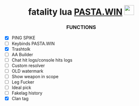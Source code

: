 <h1 align="center">fatality lua <a href="https://daniilshat.ru/" target="_blank">PASTA.WIN</a> 
<img src="https://github.com/blackcater/blackcater/raw/main/images/Hi.gif" height="32"/></h1>
<h3 align="center">FUNCTIONS</h3>


- [X] PING SPIKE
- [ ] Keybinds PASTA.WIN
- [X] Trashtolk
- [ ] AA Builder
- [ ] Chat hit logs/console hits logs
- [ ] Сustom resolver
- [ ] OLD watermark
- [ ] Show weapon in scope
- [ ] Leg Fucker
- [ ] Ideal pick
- [ ] Fakelag history
- [X] Clan tag
